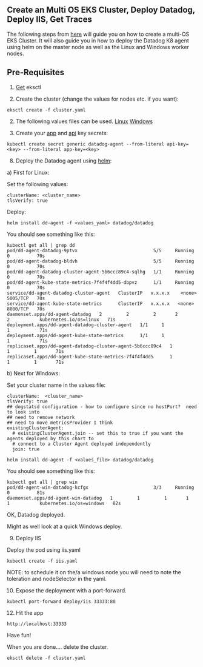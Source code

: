 Create an Multi OS EKS Cluster, Deploy Datadog, Deploy IIS, Get Traces
--

The following steps from [here](https://eksctl.io/usage/windows-worker-nodes/) will guide you on how to create a multi-OS 
EKS Cluster.  It will also guide you in how to deploy the Datadog K8 agent using helm on the master node as well as the 
Linux and Windows worker nodes.  

Pre-Requisites
--

1) [Get](https://docs.aws.amazon.com/eks/latest/userguide/eksctl.html) eksctl
    
1) Create the cluster (change the values for nodes etc. if you want):  
  
```eksctl create -f cluster.yaml```  

2) The following values files can be used. 
[Linux](https://github.com/jgibbons-cp/datadog/blob/main/kubernetes/aks_with_windows/values_win.yaml) 
[Windows](https://github.com/jgibbons-cp/datadog/blob/main/kubernetes/aks_with_windows/values.yaml)  
   
3)  Create your [app](https://app.datadoghq.com/organization-settings/application-keys) and 
[api](https://app.datadoghq.com/organization-settings/api-keys) key secrets:  
  
```  
kubectl create secret generic datadog-agent --from-literal api-key=<key> --from-literal app-key=<key>  
```  
  
8)  Deploy the Datadog agent using
[helm](https://docs.datadoghq.com/agent/kubernetes/?tab=helm):  

a) First for Linux:  

Set the following values:  
```  
clusterName: <cluster_name>  
tlsVerify: true
```  

Deploy:  

```
helm install dd-agent -f <values_yaml> datadog/datadog  
```
You should see something like this:  

```
kubectl get all | grep dd
pod/dd-agent-datadog-9ptvx                            5/5     Running   0          70s
pod/dd-agent-datadog-bldvh                            5/5     Running   0          70s
pod/dd-agent-datadog-cluster-agent-5b6ccc89c4-sqlhg   1/1     Running   0          70s
pod/dd-agent-kube-state-metrics-7f4f4f4dd5-dbpvz      1/1     Running   0          70s
service/dd-agent-datadog-cluster-agent   ClusterIP   x.x.x.x    <none>        5005/TCP   70s
service/dd-agent-kube-state-metrics      ClusterIP   x.x.x.x   <none>        8080/TCP   70s
daemonset.apps/dd-agent-datadog   2         2         2       2            2           kubernetes.io/os=linux   71s
deployment.apps/dd-agent-datadog-cluster-agent   1/1     1            1           71s
deployment.apps/dd-agent-kube-state-metrics      1/1     1            1           71s
replicaset.apps/dd-agent-datadog-cluster-agent-5b6ccc89c4   1         1         1       71s
replicaset.apps/dd-agent-kube-state-metrics-7f4f4f4dd5      1         1         1       71s
```  

b) Next for Windows:  

Set your cluster name in the values file:  
```  
clusterName:  <cluster_name>  
tlsVerify: true  
## dogstatsd configuration - how to configure since no hostPort?  need to look into
## need to remove network
## need to move metricsProvider I think
existingClusterAgent:  
  # existingClusterAgent.join -- set this to true if you want the agents deployed by this chart to  
  # connect to a Cluster Agent deployed independently  
  join: true  
```  

```  
helm install dd-agent -f <values_file> datadog/datadog  
```

You should see something like this:  

```
kubectl get all | grep win  
pod/dd-agent-win-datadog-kcfgx                        3/3     Running   0          81s  
daemonset.apps/dd-agent-win-datadog   1         1         1       1            1           kubernetes.io/os=windows   82s  
```  
  
OK, Datadog deployed.  
  
Might as well look at a quick Windows deploy.  
  
9) Deploy IIS  
  
Deploy the pod using iis.yaml  
  
```  
kubectl create -f iis.yaml  
```  
  
NOTE: to schedule it on the/a windows node you will need to note the toleration
and nodeSelector in the yaml.  
  
10) Expose the deployment with a port-forward.  
  
```  
kubectl port-forward deploy/iis 33333:80  
```  
  
12) Hit the app  
  
```  
http://localhost:33333  
```  
  
Have fun!  
  
When you are done.... delete the cluster.  
  
```  
eksctl delete -f cluster.yaml  
```  

